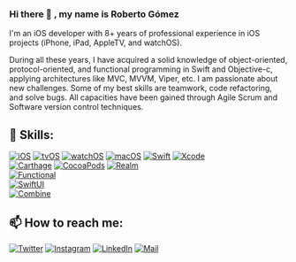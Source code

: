 ### Hi there 👋 , my name is Roberto Gómez
I'm an iOS developer with 8+ years of professional experience in iOS projects (iPhone, iPad, AppleTV, and watchOS). 

During all these years, I have acquired a solid knowledge of object-oriented, protocol-oriented, and functional programming in Swift and Objective-c, applying architectures like MVC, MVVM, Viper, etc. I am passionate about new challenges. Some of my best skills are teamwork, code refactoring, and solve bugs. All capacities have been gained through Agile Scrum and Software version control techniques.


## 📲 Skills:
[![iOS](https://img.shields.io/badge/iOS-101010?style=for-the-badge&logo=apple&logoColor=black&labelColor=white)]()
[![tvOS](https://img.shields.io/badge/tvOS-101010?style=for-the-badge&logo=apple&logoColor=black&labelColor=white)]()
[![watchOS](https://img.shields.io/badge/watchOS-101010?style=for-the-badge&logo=apple&logoColor=black&labelColor=white)]()
[![macOS](https://img.shields.io/badge/macOS-101010?style=for-the-badge&logo=apple&logoColor=black&labelColor=white)]()
[![Swift](https://img.shields.io/badge/Swift-101010?style=for-the-badge&logo=swift&logoColor=white&labelColor=FA7343)]()
[![Xcode](https://img.shields.io/badge/Xcode-101010?style=for-the-badge&logo=xcode&logoColor=F7F7F7&labelColor=007AFF)]()
<br>
[![Carthage](https://img.shields.io/badge/Carthage-101010?style=for-the-badge&logo=loop&logoColor=F7F7F7&labelColor=007AFF)]()
[![CocoaPods](https://img.shields.io/badge/CocoaPods-101010?style=for-the-badge&logo=cocoapods&logoColor=F7F7F7&labelColor=ff0011)]()
[![Realm](https://img.shields.io/badge/Realm-101010?style=for-the-badge&logo=realm&logoColor=F7F7F7&labelColor=192036)]()
<br>
[![Functional](https://img.shields.io/badge/Functional_Programming-🎯_Focused...-101010?style=for-the-badge&logo=swift&logoColor=white&labelColor=FA7343)]()<br>
[![SwiftUI](https://img.shields.io/badge/SwiftUI-📖_💡_🚀_Learning...-101010?style=for-the-badge&logo=swift&logoColor=white&labelColor=FA7343)]()<br>
[![Combine](https://img.shields.io/badge/Combine-📖_💡_🚀_Learning...-101010?style=for-the-badge&logo=swift&logoColor=white&labelColor=FA7343)]()

## 📫 How to reach me:
[![Twitter](https://img.shields.io/badge/@rgomezmu-1DA1F2?style=for-the-badge&logo=twitter&logoColor=white&labelColor=101010)](https://twitter.com/rgomezmu)
[![Instagram](https://img.shields.io/badge/@rgomezmu-E4405F?style=for-the-badge&logo=instagram&logoColor=white&labelColor=101010)](https://instagram.com/rgomezmu)
[![LinkedIn](https://img.shields.io/badge/Roberto_Gómez-0077B5?style=for-the-badge&logo=linkedin&logoColor=white&labelColor=101010)](https://www.linkedin.com/in/robertogomezm)
[![Mail](https://img.shields.io/badge/email-D14836?style=for-the-badge&logo=gmail&logoColor=white)](mailto:rob.gomez.mu@gmail.com)
